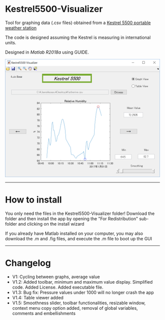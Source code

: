 # Kestrel5500-Visualizer

Tool for graphing data (.csv files) obtained from a [Kestrel 5500 portable weather station](https://kestrelinstruments.com/)

The code is designed assuming the Kestrel is measuring in international units.

Designed in _Matlab R2018a_ using GUIDE.


![Screenshot](https://github.com/sosavle/Kestrel5500-Visualizer/blob/master/SnipMatlab.PNG)

*********
# How to install

You only need the files in the Kestrel5500-Visualizer folder!
Download the folder and then install the app by opening the "For Redistribution" sub-folder and clicking on the install wizard

If you already have Matlab installed on your computer, you may also download the .m and .fig files, and execute the .m file to boot up the GUI

*********
# Changelog

* V1: Cycling between graphs, average value
* V1.2: Added toolbar, minimum and maximum value display. Simplified code. Added License. Added executable file.
* V1.3: Bug fix: Pressure values under 1000 will no longer crash the app
* V1.4: Table viewer added
* V1.5: Smoothness slider, toolbar functionalities, resizable window, context menu copy option added, removal of global variables, comments and embellishments
